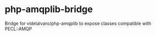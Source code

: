 # php-amqplib-bridge
Bridge for videlalvaro/php-amqplib to expose classes compatible with PECL::AMQP
